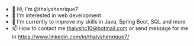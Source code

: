 + 👋 Hi, I'm @thalyshenrique7
+ 👀 I'm interested in web development
+ 🌱 I'm currently to improve my skills in Java, Spring Boot, SQL and more
+ 📫 How to contact me thalyshc10@hotmail.com or send message for me in https://www.linkedin.com/in/thalyshenrique7/
